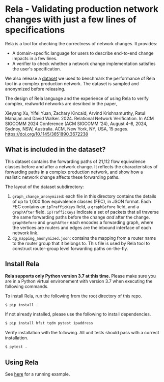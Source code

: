 # Rela - Validating production network changes with just a few lines of specifications
Rela is a tool for checking the correctness of network changes. It provides:
- A domain-specific language for users to describe end-to-end change impacts in a few lines.
- A verifier to check whether a network change implementation satisfies the user's specification.

We also release a [dataset](dataset/) we used to benchmark the performance of Rela tool in a complex production network. The dataset is sampled and anonymized before releasing.

The design of Rela language and the experience of using Rela to verify complex, realworld networks are desribed in the paper,

Xieyang Xu, Yifei Yuan, Zachary Kincaid, Arvind Krishnamurthy, Ratul
Mahajan and David Walker. 2024. Relational Network Verification. In ACM
SIGCOMM 2024 Conference (ACM SIGCOMM ’24), August 4–8, 2024, Sydney,
NSW, Australia. ACM, New York, NY, USA, 15 pages. https://doi.org/10.1145/3651890.3672238

## What is included in the dataset?
This dataset contains the forwarding paths of 21,112 flow equivalence classes before and after a network change. It reflects the characteristics of forwarding paths in a complex production network, and show how a realistic network change affects these forwarding paths.

The layout of the dataset subdirectory:

1. `graph_change_anonymized`: each file in this directory contains the details of up to 1,000 flow equivalence classes (FEC), in JSON format. Each FEC contains an `ipTrafficKeys` field, a `graphBefore` field, and a `graphAfter` field. `ipTrafficKeys` indicate a set of packets that all traverse the same forwarding paths before the change *and* after the change. `graphBefore` and `graphAfter` each encodes a forwarding graph, where the vertices are routers and edges are the inbound interface of each network link.
2. `dg_mapping_anonymized.json`: contains the mapping from a router name to the router group that it belongs to. This file is used by Rela tool to construct router-group level forwarding paths on-the-fly.

## Install Rela
**Rela supports only Python version 3.7 at this time.** Please make sure you are in a Python virtual environement with version 3.7 when executing the following commands.

To install Rela, run the following from the root directory of this repo.
```sh
$ pip install .
```
If not already installed, please use the following to install dependencies.
```sh
$ pip install hfst tqdm pytest ipaddress
```
Verify installation with the following. All unit tests should pass with a correct installation.
```sh
$ pytest .
```


## Using Rela
See [here](examples/demo.ipynb) for a running example.
